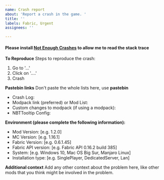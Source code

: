 ```yaml
---
name: Crash report
about: 'Report a crash in the game. '
title: ''
labels: Fabric, Urgent
assignees: ''

---
```


#### Please install [Not Enough Crashes](https://www.curseforge.com/minecraft/mc-mods/not-enough-crashes) to allow me to read the stack trace

**To Reproduce**
Steps to reproduce the crash:
1. Go to '...'
2. Click on '....'
3. Crash

**Pastebin links**
Don't paste the whole lists here, use **pastebin**
 - Crash Log:
 - Modpack link (preferred) or Mod List:
 - Custom changes to modpack (if using a modpack):
 - NBTTooltip Config:

**Environment (please complete the following information):**
 - Mod Version: [e.g. 1.2.0]
 - MC Version: [e.g. 1.16.1]
 - Fabric Version: [e.g. 0.6.1.45]
 - Fabric API version: [e.g. Fabric API 0.16.2 build 385]
 - System: [e.g. Windows 10, Mac OS Big Sur, Manjaro Linux] 
 - Installation type: [e.g. SinglePlayer, DedicatedServer, Lan]

**Additional context**
Add any other context about the problem here, like other mods that you think might be involved in the problem.
